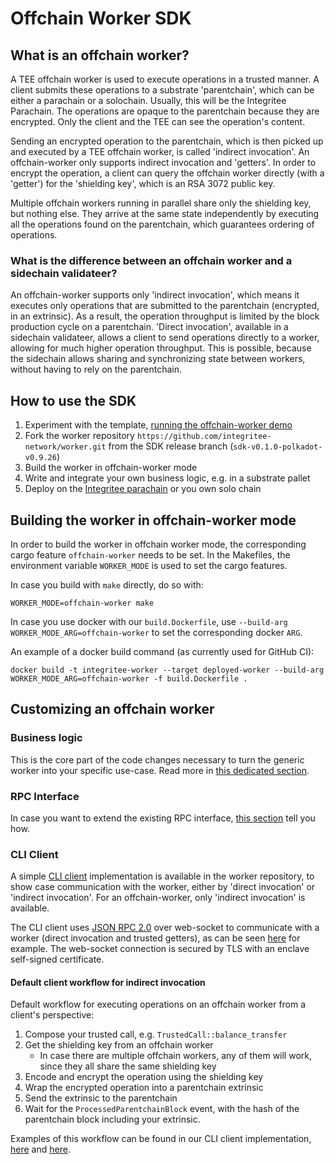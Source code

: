 # Offchain Worker SDK

## What is an offchain worker?

A TEE offchain worker is used to execute operations in a trusted manner. A client submits these operations to a substrate 'parentchain', which can be either a parachain or a solochain. Usually, this will be the Integritee Parachain. The operations are opaque to the parentchain because they are encrypted. Only the client and the TEE can see the operation's content.

Sending an encrypted operation to the parentchain, which is then picked up and executed by a TEE offchain worker, is called 'indirect invocation'. An offchain-worker only supports indirect invocation and 'getters'. In order to encrypt the operation, a client can query the offchain worker directly (with a 'getter') for the 'shielding key', which is an RSA 3072 public key.

Multiple offchain workers running in parallel share only the shielding key, but nothing else. They arrive at the same state independently by executing all the operations found on the parentchain, which guarantees ordering of operations.

### What is the difference between an offchain worker and a sidechain validateer?

An offchain-worker supports only 'indirect invocation', which means it executes only operations that are submitted to the parentchain (encrypted, in an extrinsic). As a result, the operation throughput is limited by the block production cycle on a parentchain. 'Direct invocation', available in a sidechain validateer, allows a client to send operations directly to a worker, allowing for much higher operation throughput. This is possible, because the sidechain allows sharing and synchronizing state between workers, without having to rely on the parentchain.

## How to use the SDK

1. Experiment with the template, [running the offchain-worker demo](./demos/offchain-worker-demo.md)
2. Fork the worker repository `https://github.com/integritee-network/worker.git` from the SDK release branch (`sdk-v0.1.0-polkadot-v0.9.26`)
3. Build the worker in offchain-worker mode
4. Write and integrate your own business logic, e.g. in a substrate pallet
5. Deploy on the [Integritee parachain](integrate-with-integritee-parachain.md) or you own solo chain

## Building the worker in offchain-worker mode

In order to build the worker in offchain worker mode, the corresponding cargo feature `offchain-worker` needs to be set. In the Makefiles, the environment variable `WORKER_MODE` is used to set the cargo features. 

In case you build with `make` directly, do so with:

```
WORKER_MODE=offchain-worker make
```

In case you use docker with our `build.Dockerfile`, use `--build-arg WORKER_MODE_ARG=offchain-worker` to set the corresponding docker `ARG`.

An example of a docker build command (as currently used for GitHub CI):

```
docker build -t integritee-worker --target deployed-worker --build-arg WORKER_MODE_ARG=offchain-worker -f build.Dockerfile .
``` 

## Customizing an offchain worker

### Business logic

This is the core part of the code changes necessary to turn the generic worker into your specific use-case. Read more in [this dedicated section](../for-developers/custom-business-logic-stf/README.md).

### RPC Interface

In case you want to extend the existing RPC interface, [this section](rpc-interface.md) tell you how.

### CLI Client

A simple [CLI client](https://github.com/integritee-network/worker/tree/master/cli) implementation is available in the worker repository, to show case communication with the worker, either by 'direct invocation' or 'indirect invocation'. For an offchain-worker, only 'indirect invocation' is available.

The CLI client uses [JSON RPC 2.0](https://www.jsonrpc.org/specification) over web-socket to communicate with a worker (direct invocation and trusted getters), as can be seen [here](https://github.com/integritee-network/worker/blob/a9a5afdb2de093de0062d7cb7ad302b8501e24a0/cli/src/trusted_operation.rs#L226) for example. The web-socket connection is secured by TLS with an enclave self-signed certificate.

#### Default client workflow for indirect invocation

Default workflow for executing operations on an offchain worker from a client's perspective:

1. Compose your trusted call, e.g. `TrustedCall::balance_transfer`
2. Get the shielding key from an offchain worker
    * In case there are multiple offchain workers, any of them will work, since they all share the same shielding key
3. Encode and encrypt the operation using the shielding key
4. Wrap the encrypted operation into a parentchain extrinsic
5. Send the extrinsic to the parentchain
6. Wait for the `ProcessedParentchainBlock` event, with the hash of the parentchain block including your extrinsic.

Examples of this workflow can be found in our CLI client implementation, [here](https://github.com/integritee-network/worker/blob/72d9ba960803b367a9cb4f0bc62d0f4a4b13fe6d/cli/src/trusted_commands.rs#L167) and [here](https://github.com/integritee-network/worker/blob/72d9ba960803b367a9cb4f0bc62d0f4a4b13fe6d/cli/src/trusted_operation.rs#L98).